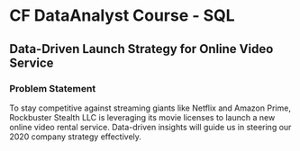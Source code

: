 # CF DataAnalyst Course - SQL 
## Data-Driven Launch Strategy for Online Video Service

### Problem Statement
To stay competitive against streaming giants like Netflix and Amazon Prime,
Rockbuster Stealth LLC is leveraging its movie licenses to launch a new online video rental service.
Data-driven insights will guide us in steering our 2020 company strategy effectively. 
